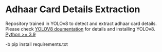 # Adhaar Card Details Extraction
Repository trained in YOLOv8 to detect and extract adhaar card details. <br>
Please check <a href="https://github.com/ultralytics/ultralytics/tree/main "> YOLOV8 doumentation</a> for details and installing YOLOv8.
<a href = "https://docs.python.org/3.9/"> Python >= 3.9</a>

-b pip install requirements.txt
